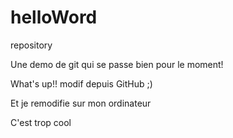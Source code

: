 # helloWord
repository

Une demo de git qui se passe bien pour le moment!

What's up!! modif depuis GitHub ;)

Et je remodifie sur mon ordinateur

C'est trop cool
